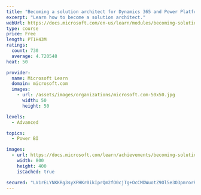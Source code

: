 ```yaml
---
title: "Becoming a solution architect for Dynamics 365 and Power Platform"
excerpt: "Learn how to become a solution architect."
webUrl: https://docs.microsoft.com/en-us/learn/modules/becoming-solution-architect/
type: course
price: Free
length: PT1H43M
ratings:
  count: 730
  average: 4.720548
heat: 50

provider:
  name: Microsoft Learn
  domain: microsoft.com
  images:
    - url: /assets/images/organizations/microsoft.com-50x50.jpg
      width: 50
      height: 50

levels:
  - Advanced

topics:
  - Power BI

images:
  - url: https://docs.microsoft.com/learn/achievements/becoming-solution-architect-social.png
    width: 800
    height: 400
    isCached: true

secured: "LV1rELYNKKRg3syXPHKr0ikIprQm2fO0cjTg+OcCMDWuotZ9Ol5e3O3pmrorR++T9mnAz0H+R1NC0uRI0cbF0TlsV58C9uj0VAiyuPfpctGwRxHf5NEmfqszeVTTHKjzguV6gdzl/YRZI0Foy08Mkuva05LSx6whDHtqWgZVUBQfW0BeGMHFMeFzkK3BJ3TBwKIrQfe4D4dTXqDqiiUEe9Cf3R4J8RoGUAuAIj020jMhXicZwmnhdWPSZTuZtdoCks3cNmWrYHpjg0O0ziafU+TpARQ0ILyd7kIM5gY1NytZGT6uWKg4VEvIwHyKTb8rnerxrDvQ4CgFY1RqKRSywPZsqdc1qnYsJ3ojqQF5w5kj3gH4YCYrPKUt5TH6sR1bmugA4obn9HGx7JsPX3YeoOxCzBJFiPj/Ch0ftFHPxHw=;QKONUlMswUJRAJV1HbDxHg=="
---
```


